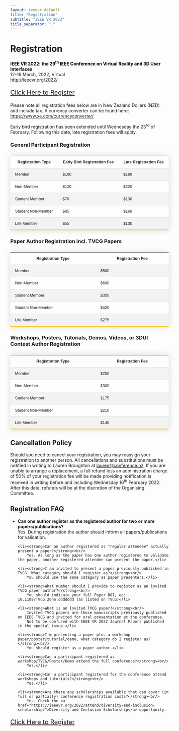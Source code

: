 ```yaml
---
layout: ieeevr-default
title: "Registration"
subtitle: "IEEE VR 2022"
title_separator: "|"
---
```


<style>
.styled-table {
    border-collapse: collapse;
    margin: 25px 0;
    font-size: 0.9em;
    font-family: sans-serif;
    /*min-width: 400px;*/
    box-shadow: 0 0 20px rgba(0, 0, 0, 0.15);
    display: table;
}
.styled-table thead tr {
    background-color: #fec10d;
    color: #ffffff;
    text-align: left;
}

.styled-table th,
.styled-table td {
    padding: 12px 15px;
}

.styled-table tbody tr {
    border-bottom: 1px solid #dddddd;
}

.styled-table tbody tr:nth-of-type(even) {
    background-color: #f3f3f3;
}

.styled-table tbody tr:last-of-type {
    border-bottom: 2px solid #fec10d;
}

.styled-table tbody tr.active-row {
    font-weight: bold;
    color: #00aeef;
}    


</style>

<h1 id="registration"> Registration</h1>
<p>
    <strong style="color: black">IEEE VR 2022: the 29<sup>th</sup> IEEE Conference on Virtual Reality and 3D User Interfaces</strong><br />
    12-16 March, 2022, Virtual
    <br />
    <a href="http://ieeevr.org/2022/">http://ieeevr.org/2022/</a>
</p>

<div style="">
    <p style="font-size: 20px;">
        <a href="https://innovators.eventsair.com/ieee-vr-2022/register" class="btn btn--primary" style="" target="_blank">Click Here to Register</a>
    </p>
</div>

<p>
    Please note all registration fees below are in New Zealand Dollars (NZD) 
    and include tax. A currency converter can be found here: <a href="https://www.xe.com/currencyconverter/">https://www.xe.com/currencyconverter/</a>
</p>

<p>
    Early bird registration has been extended until Wednesday the 23<sup>rd</sup> of February. 
    Following this date, late registration fees will apply.
</p>

<h3>General Participant Registration</h3>
<table class="styled-table">
  <tr style="vertical-align: top;">
    <th><strong>Registration Type</strong></th>
    <th><strong>Early Bird Registration Fee</strong></th>
    <th><strong>Late Registration Fee</strong></th>
  </tr>
  <tr>
    <td>Member</td>
    <td>$100</td>
    <td>$180</td>
  </tr>
  <tr>
    <td>Non-Member</td>
    <td>$120</td>
    <td>$220</td>
  </tr>
  <tr>
    <td>Student Member</td>
    <td>$70</td>
    <td>$130</td>
  </tr>
  <tr>
    <td>Student Non-Member</td>
    <td>$85</td>
    <td>$160</td>
  </tr>
  <tr>
    <td>Life Member</td>
    <td>$55</td>
    <td>$100</td>
  </tr>
</table>

<h3>Paper Author Registration incl. TVCG Papers</h3>
<table class="styled-table">
  <tr>
    <th><strong>Registration Type</strong></th>
    <th><strong>Registration Fee</strong></th>
  </tr>
  <tr>
    <td>Member</td>
    <td>$500</td>
  </tr>
  <tr>
    <td>Non-Member</td>
    <td>$600</td>
  </tr>
  <tr>
    <td>Student Member</td>
    <td>$350</td>
  </tr>
  <tr>
    <td>Student Non-Member</td>
    <td>$420</td>
  </tr>
  <tr>
    <td>Life Member</td>
    <td>$275</td>
  </tr>
</table>

<h3>Workshops, Posters, Tutorials, Demos, Videos, or 3DUI Contest Author Registration</h3>
<table class="styled-table">
  <tr>
    <th><strong>Registration Type</strong></th>
    <th><strong>Registration Fee</strong></th>
  </tr>
  <tr>
    <td>Member</td>
    <td>$250</td>
  </tr>
  <tr>
    <td>Non-Member</td>
    <td>$300</td>
  </tr>
  <tr>
    <td>Student Member</td>
    <td>$175</td>
  </tr>
  <tr>
    <td>Student Non-Member</td>
    <td>$210</td>
  </tr>
  <tr>
    <td>Life Member</td>
    <td>$140</td>
  </tr>
</table>

<h2>Cancellation Policy</h2>
<p>
    Should you need to cancel your registration, you may reassign your registration to another person. 
    All cancellations and substitutions must be notified in writing to Lauren Broughton at 
    <a href="mailto:lauren@conference.nz?subject=IEEE VR 22 Cancellation Request">lauren@conference.nz</a>. 
    If you are unable to arrange a replacement, a full refund less an administration charge of 50% of 
    your registration fee will be made providing notification is received in writing before and including 
    Wednesday 16<sup>th</sup> February 2022. After this date, refunds will be at the discretion of the 
    Organising Committee.
</p>

<h2>Registration FAQ</h2>

<ul>
    <li><strong>Can one author register as the registered author for two or more papers/publications?</strong><br/>
        Yes. During registration the author should inform all papers/publications for validation.</li>

    <li><strong>Can an author registered as "regular attendee" actually present a paper?</strong><br/>
        Yes. As long as the paper has one author registered to validate the paper, another registered attendee can present the paper.</li>

    <li><strong>I am invited to present a paper previously published in TVCG. What category should I register as?</strong><br/>
        You should use the same category as paper presenters.</li>

    <li><strong>What number should I provide to register as an invited TVCG paper author?</strong><br/>
        You should indicate your full Paper DOI, eg: 10.1109/TVCG.20nn.ddddddd (as listed on TVCG)</li>

    <li><strong>What is an Invited TVCG paper?</strong><br/>
        Invited TVCG papers are those manuscripts previously published on IEEE TVCG and invited for oral presentation at the conference. 
        Not to be confused with IEEE VR 2022 Journal Papers published in the special issue.</li>

    <li><strong>I'm presenting a paper plus a workshop paper/poster/tutorial/demo, what category do I register as?</strong><br/>
        You should register as a paper author.</li>

    <li><strong>Can a participant registered as workshop/TVCG/Poster/Demo attend the full conference?</strong><br/>
        Yes.</li>
    
    <li><strong>Can a participant registered for the conference attend workshops and tutorials?</strong><br/>
        Yes.</li>

    <li><strong>Are there any scholarships available that can cover (in full or partially) conference registration costs?</strong><br/>
        Yes. Check the <a href="https://ieeevr.org/2022/attend/diversity-and-inclusion-scholarship/">Diversity and Inclusion Scholarship</a> opportunity.  
</ul>
    
<div style="">
    <p style="font-size: 20px;">
        <a href="https://innovators.eventsair.com/ieee-vr-2022/register" class="btn btn--primary" style="" target="_blank">Click Here to Register</a>
    </p>
</div>
